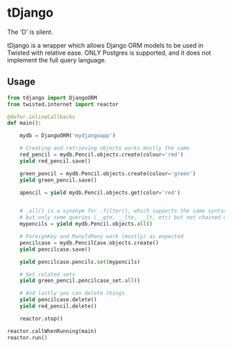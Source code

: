 # tDjango

The 'D' is silent. 

tDjango is a wrapper which allows Django ORM models to be used in Twisted with relative ease.
ONLY Postgres is supported, and it does not implement the full query language.

## Usage

```python
from tdjango import DjangoORM
from twisted.internet import reactor

@defer.inlineCallbacks
def main():

    mydb = DjangoORM('mydjangoapp')

    # Creating and retrieving objects works mostly the same
    red_pencil = mydb.Pencil.objects.create(colour='red')
    yield red_pencil.save()

    green_pencil = mydb.Pencil.objects.create(colour='green')
    yield green_pencil.save()

    apencil = yield mydb.Pencil.objects.get(color='red')


    # .all() is a synonym for .filter(), which supports the same syntax as get
    # but only some queries (__gte, __lte, __lt, etc) but not chained queries
    mypencils = yield mydb.Pencil.objects.all()

    # ForeignKey and ManyToMany work (mostly) as expected
    pencilcase = mydb.PencilCase.objects.create()
    yield pencilcase.save()

    yield pencilcase.pencils.set(mypencils)

    # Get related sets
    yield green_pencil.pencilcase_set.all()

    # And lastly you can delete things
    yield pencilcase.delete()
    yield red_pencil.delete()

    reactor.stop()

reactor.callWhenRunning(main)
reactor.run()
```


